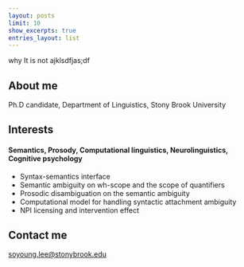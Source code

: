 ```yaml
---
layout: posts
limit: 10
show_excerpts: true
entries_layout: list
---
```



why It is not ajklsdfjas;df

## About me

Ph.D candidate, Department of Linguistics, Stony Brook University


## Interests

#### Semantics, Prosody, Computational linguistics, Neurolinguistics, Cognitive psychology
* Syntax-semantics interface
* Semantic ambiguity on wh-scope and the scope of quantifiers
* Prosodic disambiguation on the semantic ambiguity
* Computational model for handling syntactic attachment ambiguity
* NPI licensing and intervention effect


## Contact me

[soyoung.lee@stonybrook.edu](mailto:soyoung.lee@stonybrook.edu)

